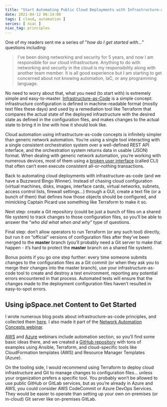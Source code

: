```yaml
---
title: "Start Automating Public Cloud Deployments with Infrastructure-as-Code"
date: 2021-04-12 06:14:00
tags: [ cloud, automation ]
series: [ niac ]
niac_tag: principles
---
```

One of my readers sent me a series of "*how do I get started with...*" questions including:

> I've been doing networking and security for 5 years, and now I am responsible for our cloud infrastructure. Anything to do with networking and security in the cloud is my responsibility along with another team member. It is all good experience but I am starting to get concerned about not knowing automation, IaC, or any programming language.

No need to worry about that, what you need (to start with) is extremely simple and easy-to-master. [Infrastructure-as-Code](/series/niac.html) is a simple concept: infrastructure configuration is defined in machine-readable format (mostly text files these days) and used by a remediation tool like Terraform that compares the actual state of the deployed infrastructure with the desired state as defined in the configuration files, and makes changes to the actual state to bring it in line with how it should look like.
<!--more-->
Cloud automation using infrastructure-as-code concepts is infinitely simpler than generic network automation. You’re using a single tool interacting with a single consistent orchestration system over a well-defined REST API interface, and the orchestration system returns data in usable (JSON) format. When dealing with generic network automation, you’re working with numerous devices, most of them using a [broken user interface](/series/cli.html) (called CLI) that often can’t even execute consistent all-or-nothing transactions.

Back to automating cloud deployments with infrastructure-as-code (and we have a Buzzword Bingo Winner). Instead of chasing cloud configuration (virtual machines, disks, images, interface cards, virtual networks, subnets, access control lists, firewall settings…) through a GUI, create a text file (or a bunch of them) that defines how those objects should be configured, and mimicking Captain Picard use something like Terraform to make it so.

Next step: create a Git repository (could be just a bunch of files on a shared file system) to track changes to those configuration files, so you’ll be able to answer the “*who did what when and why*” type of questions.

Final step: don’t allow operators to run Terraform (or any such tool) directly, but run it on “official” versions of configuration files after they’ve been merged to the **master** branch (you’ll probably need a Git server to make that happen - it’s hard to protect the **master** branch on a shared file system).

Bonus points if you go one step further: every time someone submits changes to the configuration files as a Git commit (or when they ask you to merge their changes into the master branch), use your infrastructure-as-code tool to create and destroy a test environment, reporting any potential errors encountered in that process. Automated tests will ensure that the changes made to the deployment configuration files haven’t resulted in easy-to-spot errors.

## Using ipSpace.net Content to Get Started

I wrote numerous blog posts about infrastructure-as-code principles, and collected them [here](/series/niac.html). I also made it part of the [Network Automation Concepts webinar](https://www.ipspace.net/Network_Automation_Concepts).

[AWS](https://www.ipspace.net/Amazon_Web_Services_Networking) and [Azure](https://www.ipspace.net/Microsoft_Azure_Networking) webinars include automation section, so you’ll find some basic ideas there, and we created a [GitHub repository](https://github.com/ipspace/pubcloud) with tons of examples using  Ansible, Terraform, and cloud-specific tools like CloudFormation templates (AWS) and Resource Manager Templates (Azure).

On the tooling side, I would recommend using Terraform to deploy cloud infrastructure and Git to manage changes to configuration files… unless your organization prefers a specific tool. You probably won’t be allowed to use public GitHub or GitLab services, but as you’re already in Azure and AWS, you could consider AWS CodeCommit or Azure DevOps Services. They would be easier to operate than setting up your own on-premises (or in-cloud) Git server like on-premises GitLab.